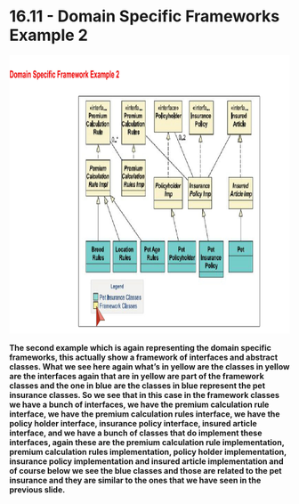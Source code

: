 # 16.11 - Domain Specific Frameworks Example 2

<img src="/images/16_11_01.jpg" width="800" height="500">

**The second example which is again representing the domain specific frameworks, this actually show a framework of interfaces and abstract classes. What we see here again what’s in yellow are the classes in yellow are the interfaces again that are in yellow are part of the framework classes and the one in blue are the classes in blue represent the pet insurance classes. So we see that in this case in the framework classes we have a bunch of interfaces, we have the premium calculation rule interface, we have the premium calculation rules interface, we have the policy holder interface, insurance policy interface, insured article interface, and we have a bunch of classes that do implement these interfaces, again these are the premium calculation rule implementation, premium calculation rules implementation, policy holder implementation, insurance policy implementation and insured article implementation and of course below we see the blue classes and those are related to the pet insurance and they are similar to the ones that we have seen in the previous slide.**